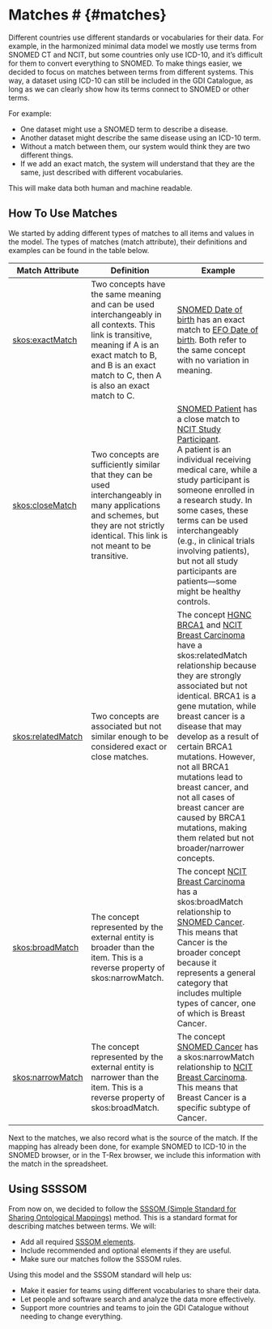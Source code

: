 # Matches # {#matches}

Different countries use different standards or vocabularies for their data. For example, in the harmonized minimal data model we mostly use terms from SNOMED CT and NCIT, but some countries only use ICD-10, and it’s difficult for them to convert everything to SNOMED.
To make things easier, we decided to focus on matches between terms from different systems. This way, a dataset using ICD-10 can still be included in the GDI Catalogue, as long as we can clearly show how its terms connect to SNOMED or other terms.

For example:
- One dataset might use a SNOMED term to describe a disease.
- Another dataset might describe the same disease using an ICD-10 term.
- Without a match between them, our system would think they are two different things.
- If we add an exact match, the system will understand that they are the same, just described with different vocabularies.

This will make data both human and machine readable.

## How To Use Matches

We started by adding different types of matches to all items and values in the model. The types of matches (match attribute), their definitions and examples can be found in the table below.


| Match Attribute | Definition | Example |
| --- | --- | --- |
| [skos:exactMatch](https://www.w3.org/2009/08/skos-reference/skos.html#exactMatch) | Two concepts have the same meaning and can be used interchangeably in all contexts. This link is transitive, meaning if A is an exact match to B, and B is an exact match to C, then A is also an exact match to C. | [SNOMED Date of birth](https://browser.ihtsdotools.org/?perspective=full&conceptId1=184099003&edition=MAIN&release=&languages=en) has an exact match to [EFO Date of birth](https://browser.ihtsdotools.org/?perspective=full&conceptId1=184099003&edition=MAIN&release=&languages=en). Both refer to the same concept with no variation in meaning. |
| [skos:closeMatch](https://www.w3.org/2009/08/skos-reference/skos.html#relatedMatch) | Two concepts are sufficiently similar that they can be used interchangeably in many applications and schemes, but they are not strictly identical. This link is not meant to be transitive. | [SNOMED Patient](https://browser.ihtsdotools.org/?perspective=full&conceptId1=116154003&edition=MAIN&release=&languages=en) has a close match to [NCIT Study Participant](https://evsexplore.semantics.cancer.gov/evsexplore/concept/ncit/C142710). <br> A patient is an individual receiving medical care, while a study participant is someone enrolled in a research study. In some cases, these terms can be used interchangeably (e.g., in clinical trials involving patients), but not all study participants are patients—some might be healthy controls. |
| [skos:relatedMatch](https://www.w3.org/2009/08/skos-reference/skos.html#relatedMatch) | Two concepts are associated but not similar enough to be considered exact or close matches. | The concept [HGNC BRCA1](https://identifiers.org/hgnc:1100) and [NCIT Breast Carcinoma](http://purl.obolibrary.org/obo/NCIT_C4872) have a skos:relatedMatch relationship because they are strongly associated but not identical. BRCA1 is a gene mutation, while breast cancer is a disease that may develop as a result of certain BRCA1 mutations. However, not all BRCA1 mutations lead to breast cancer, and not all cases of breast cancer are caused by BRCA1 mutations, making them related but not broader/narrower concepts. |
| [skos:broadMatch](https://www.w3.org/2009/08/skos-reference/skos.html#broadMatch) | The concept represented by the external entity is broader than the item. This is a reverse property of skos:narrowMatch. | The concept [NCIT Breast Carcinoma](https://ontobee.org/ontology/NCIT?iri=http://purl.obolibrary.org/obo/NCIT_C4872) has a skos:broadMatch relationship to [SNOMED Cancer](https://browser.ihtsdotools.org/?perspective=full&conceptId1=363346000&edition=MAIN&release=&languages=en). This means that Cancer is the broader concept because it represents a general category that includes multiple types of cancer, one of which is Breast Cancer. |
| [skos:narrowMatch](https://www.w3.org/2009/08/skos-reference/skos.html#narrowMatch) | The concept represented by the external entity is narrower than the item. This is a reverse property of skos:broadMatch. | The concept [SNOMED Cancer](https://browser.ihtsdotools.org/?perspective=full&conceptId1=363346000&edition=MAIN&release=&languages=en) has a skos:narrowMatch relationship to [NCIT Breast Carcinoma](https://ontobee.org/ontology/NCIT?iri=http://purl.obolibrary.org/obo/NCIT_C4872). This means that Breast Cancer is a specific subtype of Cancer. |




Next to the matches, we also record what is the source of the match. If the mapping has already been done, for example SNOMED to ICD-10 in the SNOMED browser, or in the T-Rex browser, we include this information with the match in the spreadsheet.

## Using SSSSOM
From now on, we decided to follow the [SSSOM (Simple Standard for Sharing Ontological Mappings)](https://mapping-commons.github.io/sssom/) method. This is a standard format for describing matches between terms. We will:
- Add all required [SSSOM elements](https://mapping-commons.github.io/sssom/linkml-index/).
- Include recommended and optional elements if they are useful.
- Make sure our matches follow the SSSOM rules.
 
Using this model and the SSSOM standard will help us:
- Make it easier for teams using different vocabularies to share their data.
- Let people and software search and analyze the data more effectively.
- Support more countries and teams to join the GDI Catalogue without needing to change everything.








